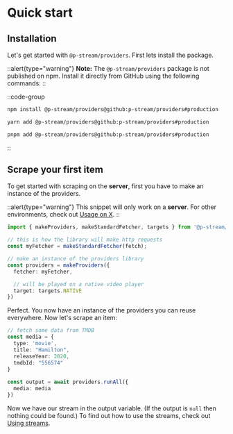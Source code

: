 # Quick start

## Installation

Let's get started with `@p-stream/providers`. First lets install the package.

::alert{type="warning"}
**Note:** The `@p-stream/providers` package is not published on npm. Install it directly from GitHub using the following commands:
::

::code-group
  ```bash [NPM]
  npm install @p-stream/providers@github:p-stream/providers#production
  ```
  ```bash [Yarn]
  yarn add @p-stream/providers@github:p-stream/providers#production
  ```
  ```bash [PNPM]
  pnpm add @p-stream/providers@github:p-stream/providers#production
  ```
::

## Scrape your first item

To get started with scraping on the **server**, first you have to make an instance of the providers.

::alert{type="warning"}
This snippet will only work on a **server**. For other environments, check out [Usage on X](../2.essentials/0.usage-on-x.md).
::

```ts [index.ts (server)]
import { makeProviders, makeStandardFetcher, targets } from '@p-stream/providers';

// this is how the library will make http requests
const myFetcher = makeStandardFetcher(fetch);

// make an instance of the providers library
const providers = makeProviders({
  fetcher: myFetcher,

  // will be played on a native video player
  target: targets.NATIVE
})
```

Perfect. You now have an instance of the providers you can reuse everywhere.
Now let's scrape an item:

```ts [index.ts (server)]
// fetch some data from TMDB
const media = {
  type: 'movie',
  title: "Hamilton",
  releaseYear: 2020,
  tmdbId: "556574"
}
  
const output = await providers.runAll({
  media: media
})
```

Now we have our stream in the output variable. (If the output is `null` then nothing could be found.)
To find out how to use the streams, check out [Using streams](../2.essentials/4.using-streams.md).
